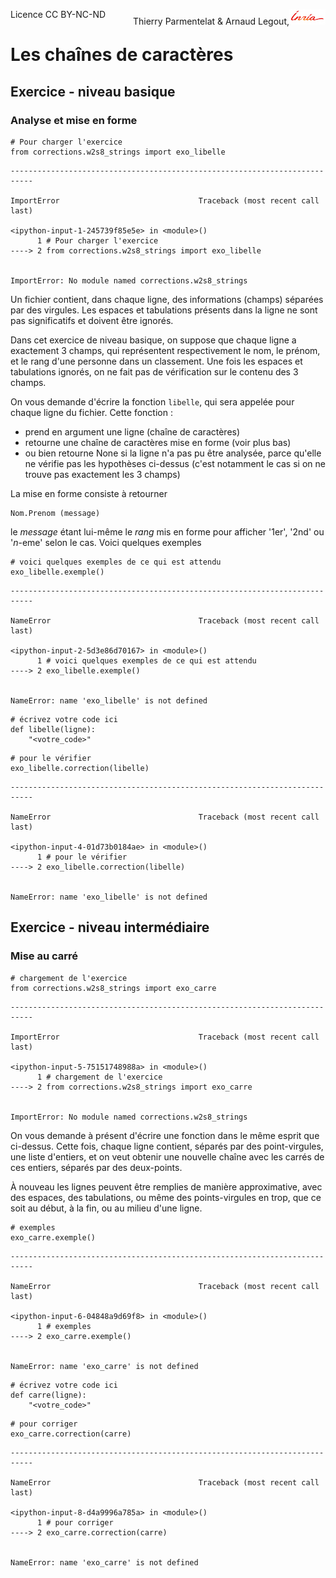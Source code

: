 
<span style="float:left;">Licence CC BY-NC-ND</span><span style="float:right;">Thierry Parmentelat &amp; Arnaud Legout,<img src="media/inria-25.png" style="display:inline"></span><br/>

# Les chaînes de caractères

## Exercice - niveau basique

### Analyse et mise en forme


```
# Pour charger l'exercice
from corrections.w2s8_strings import exo_libelle
```


    ---------------------------------------------------------------------------

    ImportError                               Traceback (most recent call last)

    <ipython-input-1-245739f85e5e> in <module>()
          1 # Pour charger l'exercice
    ----> 2 from corrections.w2s8_strings import exo_libelle
    

    ImportError: No module named corrections.w2s8_strings


Un fichier contient, dans chaque ligne, des informations (champs) séparées par des virgules. Les espaces et tabulations présents dans la ligne ne sont pas significatifs et doivent être ignorés. 

Dans cet exercice de niveau basique, on suppose que chaque ligne a exactement 3 champs, qui représentent respectivement le nom, le prénom, et le rang d'une personne dans un classement. Une fois les espaces et tabulations ignorés, on ne fait pas de vérification sur le contenu des 3 champs. 

On vous demande d'écrire la fonction `libelle`, qui sera appelée pour chaque ligne du fichier. Cette fonction&nbsp;:
 * prend en argument une ligne (chaîne de caractères)
 * retourne une chaîne de caractères mise en forme (voir plus bas)
 * ou bien retourne None si la ligne n'a pas pu être analysée, parce qu'elle ne vérifie pas les hypothèses ci-dessus (c'est notamment le cas si on ne trouve pas exactement les 3 champs)
 


 La mise en forme consiste à retourner 
 
    Nom.Prenom (message)
     
 le *message* étant lui-même le *rang* mis en forme pour afficher '1er', '2nd' ou '*n*-eme' selon le cas. Voici quelques exemples


```
# voici quelques exemples de ce qui est attendu
exo_libelle.exemple()
```


    ---------------------------------------------------------------------------

    NameError                                 Traceback (most recent call last)

    <ipython-input-2-5d3e86d70167> in <module>()
          1 # voici quelques exemples de ce qui est attendu
    ----> 2 exo_libelle.exemple()
    

    NameError: name 'exo_libelle' is not defined



```
# écrivez votre code ici
def libelle(ligne):
    "<votre_code>"
```


```
# pour le vérifier
exo_libelle.correction(libelle)
```


    ---------------------------------------------------------------------------

    NameError                                 Traceback (most recent call last)

    <ipython-input-4-01d73b0184ae> in <module>()
          1 # pour le vérifier
    ----> 2 exo_libelle.correction(libelle)
    

    NameError: name 'exo_libelle' is not defined


## Exercice - niveau intermédiaire

### Mise au carré


```
# chargement de l'exercice
from corrections.w2s8_strings import exo_carre
```


    ---------------------------------------------------------------------------

    ImportError                               Traceback (most recent call last)

    <ipython-input-5-75151748988a> in <module>()
          1 # chargement de l'exercice
    ----> 2 from corrections.w2s8_strings import exo_carre
    

    ImportError: No module named corrections.w2s8_strings


On vous demande à présent d'écrire une fonction dans le même esprit que ci-dessus.
Cette fois, chaque ligne contient, séparés par des point-virgules, une liste d'entiers, et on veut obtenir une nouvelle chaîne avec les carrés de ces entiers, séparés par des deux-points.

À nouveau les lignes peuvent être remplies de manière approximative, avec des espaces, des tabulations, ou même des points-virgules en trop, que ce soit au début, à la fin, ou au milieu d'une ligne.


```
# exemples
exo_carre.exemple()
```


    ---------------------------------------------------------------------------

    NameError                                 Traceback (most recent call last)

    <ipython-input-6-04848a9d69f8> in <module>()
          1 # exemples
    ----> 2 exo_carre.exemple()
    

    NameError: name 'exo_carre' is not defined



```
# écrivez votre code ici
def carre(ligne):
    "<votre_code>"
```


```
# pour corriger
exo_carre.correction(carre)
```


    ---------------------------------------------------------------------------

    NameError                                 Traceback (most recent call last)

    <ipython-input-8-d4a9996a785a> in <module>()
          1 # pour corriger
    ----> 2 exo_carre.correction(carre)
    

    NameError: name 'exo_carre' is not defined

